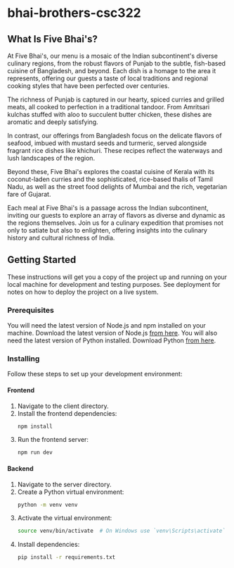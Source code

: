 # bhai-brothers-csc322

## What Is Five Bhai's?
At Five Bhai's, our menu is a mosaic of the Indian subcontinent's diverse culinary regions, from the robust flavors of Punjab to the subtle, fish-based cuisine of Bangladesh, and beyond. Each dish is a homage to the area it represents, offering our guests a taste of local traditions and regional cooking styles that have been perfected over centuries.

The richness of Punjab is captured in our hearty, spiced curries and grilled meats, all cooked to perfection in a traditional tandoor. From Amritsari kulchas stuffed with aloo to succulent butter chicken, these dishes are aromatic and deeply satisfying.

In contrast, our offerings from Bangladesh focus on the delicate flavors of seafood, imbued with mustard seeds and turmeric, served alongside fragrant rice dishes like khichuri. These recipes reflect the waterways and lush landscapes of the region.

Beyond these, Five Bhai's explores the coastal cuisine of Kerala with its coconut-laden curries and the sophisticated, rice-based thalis of Tamil Nadu, as well as the street food delights of Mumbai and the rich, vegetarian fare of Gujarat.

Each meal at Five Bhai's is a passage across the Indian subcontinent, inviting our guests to explore an array of flavors as diverse and dynamic as the regions themselves. Join us for a culinary expedition that promises not only to satiate but also to enlighten, offering insights into the culinary history and cultural richness of India.

## Getting Started

These instructions will get you a copy of the project up and running on your local machine for development and testing purposes. See deployment for notes on how to deploy the project on a live system.

### Prerequisites

You will need the latest version of Node.js and npm installed on your machine. Download the latest version of Node.js [from here](https://nodejs.org/). You will also need the latest version of Python installed. Download Python [from here](https://www.python.org/downloads/).

### Installing

Follow these steps to set up your development environment:

#### Frontend

1. Navigate to the client directory.
2. Install the frontend dependencies:
   ```bash
   npm install
   ```
3. Run the frontend server:
   ```bash
   npm run dev
   ```

#### Backend

1. Navigate to the server directory.
2. Create a Python virtual environment:
   ```bash
   python -m venv venv
   ```
3. Activate the virtual environment:
   ```bash
   source venv/bin/activate  # On Windows use `venv\Scripts\activate`
   ```
4. Install dependencies:
   ```bash
   pip install -r requirements.txt
   ```
